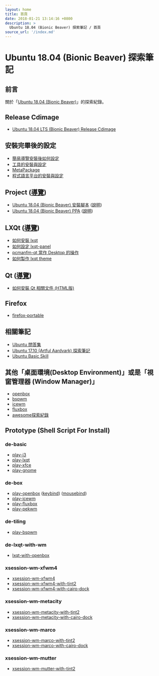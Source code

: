 ```yaml
---
layout: home
title: 首頁
date: 2018-01-21 13:14:16 +0800
description: >
  Ubuntu 18.04 (Bionic Beaver) 探索筆記 / 首頁
source_url: '/index.md'
---
```



# Ubuntu 18.04 (Bionic Beaver) 探索筆記


## 前言

關於「[Ubuntu 18.04 (Bionic Beaver)](https://wiki.ubuntu.com/BionicBeaver)」的探索紀錄。


## Release Cdimage

* [Ubuntu 18.04 LTS (Bionic Beaver) Release Cdimage](read/subject/release-cdimage/release-cdimage)


## 安裝完畢後的設定

* [簡易導覽安裝後如何設定](read/howto/install)
* [工具的安裝與設定](read/howto/install-tool)
* [MetaPackage](read/howto/install-metapackage)
* [程式語言平台的安裝與設定](read/howto/install-platform)


## Project ([導覽](read/project))

* [Ubuntu 18.04 (Bionic Beaver) 安裝腳本](https://github.com/samwhelp/play-ubuntu-18.04-plan) ([說明](read/project/play-ubuntu-18.04-plan))
* [Ubuntu 18.04 (Bionic Beaver) PPA](https://github.com/samwhelp/play-ubuntu-18.04-ppa) ([說明](read/project/play-ubuntu-18.04-ppa))


## LXQt ([導覽](read/subject/lxqt))

* [如何安裝 lxqt](read/subject/lxqt/install-lxqt)
* [如何設定 lxqt-panel](read/subject/lxqt/config-lxqt-panel)
* [pcmanfm-qt 當作 Desktop 的操作](read/subject/lxqt/pcmanfm-qt/desktop)
* [如何製作 lxqt theme](read/subject/lxqt/lxqt-theme/start)


## Qt ([導覽](read/subject/qt))

* [如何安裝 Qt 相關文件 (HTML版)](read/subject/qt/doc/install-qt5-doc-html)


## Firefox

* [firefox-portable](read/subject/firefox-portable)


## 相關筆記

* [Ubuntu 問答集](http://samwhelp.github.io/book-ubuntu-qna/)
* [Ubuntu 17.10 (Artful Aardvark) 探索筆記](https://samwhelp.github.io/note-ubuntu-17.10/)
* [Ubuntu Basic Skill](https://samwhelp.github.io/book-ubuntu-basic-skill/)


## 其他「桌面環境(Desktop Environment)」或是「視窗管理器 (Window Manager)」

* [openbox](read/subject/openbox)
* [bspwm](read/subject/bspwm)
* [icewm](read/subject/icewm)
* [fluxbox](read/subject/fluxbox)
* [awesome探索紀錄](https://github.com/samwhelp/play-ubuntu-18.04-plan/tree/master/concept/awesome-wm)

## Prototype (Shell Script For Install)


### de-basic

* [play-i3](https://github.com/samwhelp/play-ubuntu-18.04-plan/tree/master/prototype/de-basic/play-i3)
* [play-lxqt](https://github.com/samwhelp/play-ubuntu-18.04-plan/tree/master/prototype/de-basic/play-lxqt)
* [play-xfce](https://github.com/samwhelp/play-ubuntu-18.04-plan/tree/master/prototype/de-basic/play-xfce)
* [play-gnome](https://github.com/samwhelp/play-ubuntu-18.04-plan/tree/master/prototype/de-basic/play-gnome)


### de-box

* [play-openbox](https://github.com/samwhelp/play-ubuntu-18.04-plan/tree/master/prototype/de-box/play-openbox) ([keybind](https://github.com/samwhelp/play-ubuntu-18.04-plan/blob/master/prototype/de-box/play-openbox/spec-keybind.md)) ([mousebind](https://github.com/samwhelp/play-ubuntu-18.04-plan/blob/master/prototype/de-box/play-openbox/spec-mousebind.md))
* [play-icewm](https://github.com/samwhelp/play-ubuntu-18.04-plan/tree/master/prototype/de-box/play-icewm)
* [play-fluxbox](https://github.com/samwhelp/play-ubuntu-18.04-plan/tree/master/prototype/de-box/play-fluxbox)
* [play-pekwm](https://github.com/samwhelp/play-ubuntu-18.04-plan/tree/master/prototype/de-box/play-pekwm)


### de-tiling

* [play-bspwm](https://github.com/samwhelp/play-ubuntu-18.04-plan/tree/master/prototype/de-tiling/play-bspwm)


### de-lxqt-with-wm

* [lxqt-with-openbox](https://github.com/samwhelp/play-ubuntu-18.04-plan/tree/master/prototype/de-lxqt-with-wm/lxqt-with-openbox)


### xsession-wm-xfwm4

* [xsession-wm-xfwm4](https://github.com/samwhelp/play-ubuntu-18.04-plan/tree/master/prototype/xsession-wm-xfwm4/xsession-wm-xfwm4)
* [xsession-wm-xfwm4-with-tint2](https://github.com/samwhelp/play-ubuntu-18.04-plan/tree/master/prototype/xsession-wm-xfwm4/xsession-wm-xfwm4-with-tint2)
* [xsession-wm-xfwm4-with-cairo-dock](https://github.com/samwhelp/play-ubuntu-18.04-plan/tree/master/prototype/xsession-wm-xfwm4/xsession-wm-xfwm4-with-cairo-dock)


### xsession-wm-metacity

* [xsession-wm-metacity-with-tint2](https://github.com/samwhelp/play-ubuntu-18.04-plan/tree/master/prototype/xsession-wm-metacity/metacity/xsession-wm-metacity-with-tint2)
* [xsession-wm-metacity-with-cairo-dock](https://github.com/samwhelp/play-ubuntu-18.04-plan/tree/master/prototype/xsession-wm-metacity/metacity/xsession-wm-metacity-with-cairo-dock)


### xsession-wm-marco

* [xsession-wm-marco-with-tint2](https://github.com/samwhelp/play-ubuntu-18.04-plan/tree/master/prototype/xsession-wm-metacity/marco/xsession-wm-marco-with-tint2)
* [xsession-wm-marco-with-cairo-dock](https://github.com/samwhelp/play-ubuntu-18.04-plan/tree/master/prototype/xsession-wm-metacity/marco/xsession-wm-marco-with-cairo-dock)


### xsession-wm-mutter

* [xsession-wm-mutter-with-tint2](https://github.com/samwhelp/play-ubuntu-18.04-plan/tree/master/prototype/xsession-wm-metacity/mutter/xsession-wm-mutter-with-tint2)
